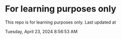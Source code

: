 # For learning purposes only
This repo is for learning purposes only.
Last updated at

Tuesday, April 23, 2024 8:56:53 AM

